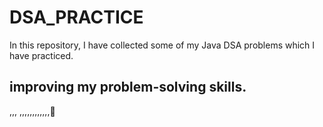 # DSA_PRACTICE

In this repository, I have collected some of my Java DSA problems which I have practiced.


## improving my problem-solving skills.
,,,
,,,,,,,,,,,,🙂
